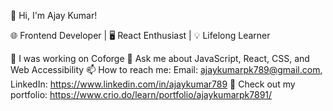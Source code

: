 👋 Hi, I'm Ajay Kumar!

🌐 Frontend Developer | 🖥️ React Enthusiast | 💡 Lifelong Learner

🔭 I was working on Coforge
💬 Ask me about JavaScript, React, CSS, and Web Accessibility
📫 How to reach me: Email: ajaykumarpk789@gmail.com, LinkedIn: https://www.linkedin.com/in/ajaykumar789
📁 Check out my portfolio: https://www.crio.do/learn/portfolio/ajaykumarpk7891/
